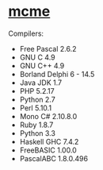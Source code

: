 # [mcme](http://informatics.mccme.ru/)

Compilers:
- Free Pascal 2.6.2
- GNU C 4.9
- GNU C++ 4.9
- Borland Delphi 6 - 14.5
- Java JDK 1.7
- PHP 5.2.17
- Python 2.7
- Perl 5.10.1
- Mono C# 2.10.8.0
- Ruby 1.8.7
- Python 3.3
- Haskell GHC 7.4.2
- FreeBASIC 1.00.0
- PascalABC 1.8.0.496
